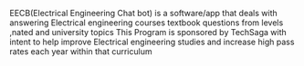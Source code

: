 EECB(Electrical Engineering Chat bot) is a software/app that deals with answering Electrical engineering courses textbook questions from levels ,nated and university topics 
This Program is sponsored by TechSaga with intent to help improve Electrical engineering studies and increase high pass rates each year within that curriculum 
